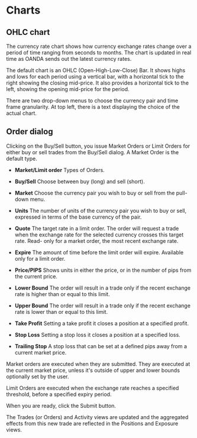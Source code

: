 # Charts

## OHLC chart

The currency rate chart shows how currency exchange rates change over a period
of time ranging from seconds to months. The chart is updated in real time as
OANDA sends out the latest currency rates.

The default chart is an OHLC (Open-High-Low-Close) Bar. It shows highs and lows
for each period using a vertical bar, with a horizontal tick to the right
showing the closing mid-price. It also provides a horizontal tick to the left,
showing the opening mid-price for the period.

There are two drop-down menus to choose the currency pair and time frame
granularity. At top left, there is a text displaying the choice of the actual
chart.

## Order dialog

Clicking on the Buy/Sell button, you issue Market Orders or Limit Orders for
either buy or sell trades from the Buy/Sell dialog. A Market Order is the
default type.

- **Market/Limit order** Types of Orders.

- **Buy/Sell** Choose between buy (long) and sell (short).

- **Market** Choose the currency pair you wish to buy or sell from the pull-down
menu.

- **Units** The number of units of the currency pair you wish to buy or sell,
expressed in terms of the base currency of the pair.

- **Quote** The target rate in a limit order. The order will request a trade
when the exchange rate for the selected currency crosses this target rate. Read-
only for a market order, the most recent exchange rate.

- **Expire** The amount of time before the limit order will expire.
Available only for a limit order.

- **Price/PIPS** Shows units in either the price, or in the number of pips from
the current price.

- **Lower Bound** The order will result in a trade only if the recent exchange
rate is higher than or equal to this limit.

- **Upper Bound** The order will result in a trade only if the recent exchange
rate is lower than or equal to this limit.

- **Take Profit**  Setting a take profit it closes a position at a specified
profit.

- **Stop Loss** Setting a stop loss it closes a position at a specified
loss.

- **Trailing Stop** A stop loss that can be set at a defined pips away from a
current market price.

Market orders are executed when they are submitted. They are executed at the
current market price, unless it's outside of upper and lower bounds optionally
set by the user.

Limit Orders are executed when the exchange rate reaches a specified threshold,
before a specified expiry period.

When you are ready, click the Submit button.

The Trades (or Orders) and Activity views are updated and the aggregated effects
from this new trade are reflected in the Positions and Exposure views.
